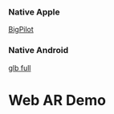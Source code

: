 <script type="module" src="https://unpkg.com/@google/model-viewer/dist/model-viewer.js"></script>
<script nomodule src="https://unpkg.com/@google/model-viewer/dist/model-viewer-legacy.js"></script>

### Native Apple
[BigPilot](./BigPilot.usdz)

### Native Android
[glb full](intent://akqaber.github.io/iwc-ar/gltf/BigPilot.glb#Intent;scheme=https;package=com.google.android.googlequicksearchbox;action=android.intent.action.VIEW;S.browser_fallback_url=https://developers.google.com/ar;end;)

# Web AR Demo
<model-viewer alt="A 3D model of a IWC Big Pilot watch." src="./gltf/BigPilot.glb" ios-src="BigPilot.usdz" auto-rotate ar camera-controls interaction-prompt="auto">
